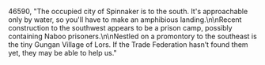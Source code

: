 ﻿46590, "The occupied city of Spinnaker is to the south.  It's approachable only by water, so you'll have to make an amphibious landing.\n\nRecent construction to the southwest appears to be a prison camp, possibly containing Naboo prisoners.\n\nNestled on a promontory to the southeast is the tiny Gungan Village of Lors. If the Trade Federation hasn’t found them yet, they may be able to help us."

